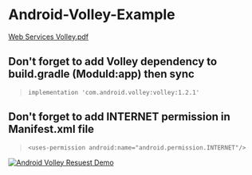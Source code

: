 # Android-Volley-Example
[Web Services Volley.pdf](https://github.com/iaamassi/Android-Volley-Example/files/8750354/Web.Services.Volley.pdf)


## **Don't forget to add Volley dependency to build.gradle (Moduld:app) then sync**
> ```implementation 'com.android.volley:volley:1.2.1'```

## **Don't forget to add INTERNET permission in Manifest.xml file**
> ```<uses-permission android:name="android.permission.INTERNET"/>```


[![Android Volley Resuest Demo](https://img.youtube.com/vi/Q2RU05ebIKk/0.jpg)](https://www.youtube.com/watch?v=Q2RU05ebIKk)

